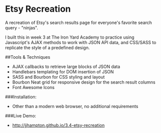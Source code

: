 # Etsy Recreation


A recreation of Etsy's search results page for everyone's favorite search query - "ninjas".

I built this in week 3 at The Iron Yard Academy to practice using Javascript's AJAX methods to work with JSON API data, and CSS/SASS to replicate the style of a predefined design.

##Tools & Techniques

- AJAX callbacks to retrieve large blocks of JSON data
- Handlebars templating for DOM insertion of JSON
- SASS and Bourbon for CSS styling and layout
- Bourbon Neat grid for responsive design for the search result columns
- Font Awesome Icons

###Installation:
* Other than a modern web browser, no additional requirements

###Live Demo:
* http://jjhampton.github.io/3.4-etsy-recreation
